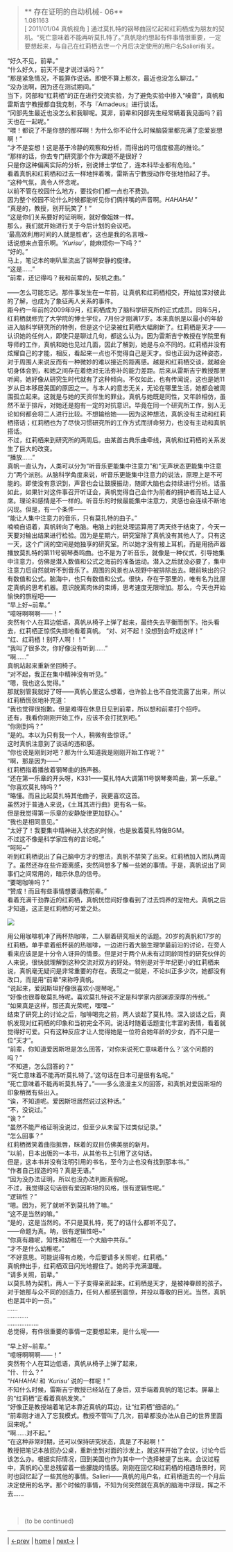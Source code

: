 > <big> ** 存在证明的自动机械- 06** </big>  
> 1.081163  
> [ 2011/01/04 真帆视角 ] 通过莫扎特的钢琴曲回忆起和红莉栖成为朋友的契机。“死亡意味着不能再听莫扎特了。”真帆隐约想起有件事情很重要，一定要想起来，与自己在红莉栖去世一个月后决定使用的用户名Salieri有关。  

“好久不见，前辈。”  
“什么好久，前天不是才说过话吗？”  
“那是紧急情况，不能算作说话。即使不算上那次，最近也没怎么聊过。”  
“没办法啊，因为还在测试期间。”  
当下，冈部和“红莉栖”的正在进行交流实验，为了避免实验中掺入“噪音”，真帆和雷斯吉宁教授都自我克制，不与『Amadeus』进行谈话。  
“冈部先生最近也没怎么和我聊呢。莫非，前辈和冈部先生经常瞒着我见面吗？前天也在一起呢。”  
“喂！都说了不是你想的那样啊！为什么你不论什么时候脑袋里都充满了恋爱妄想啊！”  
“才不是妄想！这是基于冷静的观察和分析，而得出的可信度极高的推论。”  
“那样的话，你去专门研究那个作为课题不是很好？  
 只是你这种偏离实际的分析，别说博士学位了，连本科毕业都有危险。”  
看着真帆和红莉栖和过去一样地拌着嘴，雷斯吉宁教授动作夸张地拍起了手。  
“这种气氛，真令人怀念呢。  
 以前不管在校园什么地方，要找你们都一点也不费劲。  
 因为整个校园不论什么时候都能听见你们俩拌嘴的声音啊。*HAHAHA!* ”  
“真是的，教授，别开玩笑了！”  
“这是你们关系要好的证明啊，就好像姐妹一样。  
 那么，我们就开始进行关于今后计划的会议吧。  
 ‘最高效利用时间的人就是胜者’，这也是我的名言哦~  
 话说想来点音乐啊。*‘Kurisu’*，能麻烦你一下吗？”  
“好的。”  
马上，笔记本的喇叭里流出了钢琴安静的旋律。  
“这是……”  
“前辈，还记得吗？我和前辈的，契机之曲。”  

——怎么可能忘记。那件事发生在一年前，让真帆和红莉栖相交，开始加深对彼此的了解，也成为了象征两人关系的事件。  
距今约一年前的2009年9月，红莉栖成为了脑科学研究所的正式成员。同年5月，红莉栖就修完了大学院的博士学位，7月份才刚满17岁。本来真帆是以最小的年龄进入脑科学研究所的特例，但是这个记录被红莉栖大幅刷新了。红莉栖是天才——认识她的任何人，即使只是聊过几句，都这么认为。因为雷斯吉宁教授在学院里有导师的工作，真帆和她也见过几面，因此了解到，她是与众不同的。红莉栖并没有炫耀自己的才能，相反，看起来一点也不觉得自己是天才。但也正因为这种姿态，对于周围人来说反而有一种微妙的难以接近的距离感。越是和红莉栖交谈，就越会切身体会到，和她之间存在着绝对无法弥补的能力差距。后来从雷斯吉宁教授那里听闻，她好像从研究生时代就有了这种倾向。不仅如此，也有传闻说，这也是她11岁从日本移居美国的原因之一。与本人的意志无关，无论在哪里生活，她都会被周围孤立起来。这就是与她的天资伴生的罪业。真帆与她既是同性，又年龄相仿，虽然不至于排斥，对她还是抱有一定的对抗意识。毕竟在同一个研究所工作，别人无论如何都会将二人进行比较。不想输给她——因为这种想法，真帆没有主动和红莉栖搭话；红莉栖也为了尽快习惯研究所的工作方式而拼命努力，也没有主动和真帆搭话。  
不过，红莉栖来到研究所的两周后。由某首古典乐曲牵线，真帆和红莉栖的关系发生了巨大的改变。  
“播放……”  
真帆一直认为，人类可以分为“听音乐更能集中注意力”和“无声状态更能集中注意力”两个派别。从脑科学角度来说，听音乐更能集中注意力的说法，原理上是不可能的。即使没有意识到，声音也会让鼓膜振动，随即大脑也会持续进行分析。话虽如此，如果针对这件事召开听证会，真帆觉得自己会作为前者的拥护者而站上证人席。理论和感情是不一样的。听音乐的时候最能集中注意力，灵感也会连续不断地闪现。但是，有一个条件——  
“能让人集中注意力的音乐，只有莫扎特的曲子。”  
喃喃自语着，真帆转向了电脑。电脑上的批处理运算用了两天终于结束了，今天一天要对输出结果进行检验。因为是星期六，研究室除了真帆没有其他人了。只有这一天，这个广阔的空间是她独享的研究室。所以她才没有接上耳机，而是用扬声器播放莫扎特的第11号钢琴奏鸣曲。也不是为了听音乐，就像是一种仪式，引导她集中注意力，仿佛是潜入数值和公式之海前的准备运动。潜入之后就没必要了，集中注意力后自然就听不到音乐了。周围的风景也从视野中被排除出去。眼前映出的只有数值和公式。脑海中，也只有数值和公式。很快，存在于那里的，唯有名为比屋定真帆的思考机器。意识脱离肉体的束缚，思考速度无限增加。那么，今天也开始愉快的旅程吧——  
“早上好~前辈。”  
“噫呀啊啊啊——！”  
突然有个人在耳边低语，真帆从椅子上弹了起来，最终失去平衡而倒下。抬头看去，红莉栖正惊慌失措地看着真帆。 
“对、对不起！没想到会吓成这样！”  
“红、红莉栖！别吓人啊！！”  
“我叫了很多次，你好像没有听到……”  
“啊……”  
真帆站起来重新坐回椅子。  
“对不起，我正在集中精神没有听见。”  
“嗯，我也这么觉得。”  
那就别管我就好了呀——真帆心里这么想着，也许脸上也不自觉流露了出来，所以红莉栖慌张地补充道：  
“我也觉得很抱歉。但是难得在休息日见到前辈，所以想和前辈打个招呼。  
 还有，我看你刚刚开始工作，应该不会打扰到吧。”  
“你刚到吗？”  
“是的。本以为只有我一个人，稍微有些惊讶。”  
这时真帆注意到了谈话的违和感。  
“你也说是刚到对吧？那为什么知道我是刚刚开始工作呢？”  
“啊，那是因为——”  
红莉栖指着播放着钢琴曲的扬声器。  
“还在第一乐章的开头呀，K331——莫扎特A大调第11号钢琴奏鸣曲，第一乐章。”  
“你喜欢莫扎特吗？”  
“略懂。而且比起莫扎特其他曲子，我更喜欢这首。  
 虽然对于普通人来说，《土耳其进行曲》更有名一些。  
 但是我觉得第一乐章的安静旋律更加舒心。”  
“我也是相同意见。”  
“太好了！我要集中精神进入状态的时候，也是放着莫扎特做BGM。  
 不过这不像是科学家应有的言论呢。”  
“呵呵~”  
听到红莉栖说出了自己脑中方才的想法，真帆不禁笑了出来。红莉栖加入团队两周了。虽然还存在些许距离感，突然间想多了解一些她的事情。于是，真帆说出了同事们之间常用的，暗示休息的信号。  
“要喝咖啡吗？”  
“赞成！而且有些事情想要请教前辈。”  
看着充满干劲靠近的红莉栖，真帆恍惚间好像看到了过去饲养的宠物犬。真帆之后才知道，这正是红莉栖的可爱之处。  

![](../img/0080-1.png)

用公用咖啡机冲了两杯热咖啡，二人聊着研究相关的话题。20岁的真帆和17岁的红莉栖，单手拿着纸杯装的热咖啡，一边进行着大脑生理学最前沿的讨论，在旁人看来应该是是十分令人讶异的情景。但是对于两个从未有过同龄同性的研究伙伴的人来说，很快就理解到这种交流对双方的好处。特别是对于年纪更小的红莉栖来说，真帆毫无疑问是非常重要的存在。表现之一就是，不论纠正多少次，她都没有改口，而是用“前辈”来称呼真帆。  
“说起来，爱因斯坦好像很喜欢小提琴呢。”  
“好像也很尊敬莫扎特呢。喜欢莫扎特说不定是科学家内部渊源深厚的传统。”  
“如果真是这样，那还真光荣呢，嘿嘿~”  
结束了研究上的讨论之后，咖啡喝完之前，两人谈起了莫扎特。深入谈话之后，真帆发现对红莉栖的印象和当初完全不同。说话时随着话题变化丰富的表情，看着就觉得好可爱。只有这种反应才让人觉得她是一位符合她年龄的少女，而不只是一位“天才”。  
“前辈，你知道爱因斯坦是怎么回答，‘对你来说死亡意味着什么？’这个问题的吗？”  
“不知道，怎么回答的？”  
“‘死亡意味着不能再听莫扎特了。’这句话在日本可是很有名呢。”  
“死亡意味着不能再听莫扎特了。”——多么浪漫主义的回答，和真帆对爱因斯坦的印象稍微有些出入。  
“诶，不知道呢。爱因斯坦居然说过这种话。”  
“不，没说过。”  
“诶？”  
“虽然不能严格证明没说过，但至少从未留下过类似记录。”  
“怎么回事？”  
红莉栖微笑着曲指抵唇，眯着的双目仿佛美丽的新月。  
“以前，日本出版的一本书，从其他书上引用了这句话。  
 但是，这本书并没有注明引用的书名，至今为止也没有找到那本书。”  
“作者自己捏造的吗？真是无语。”  
“因为没办法证明，所以也没办法判断真假呢。  
 不过，我觉得这句话很有爱因斯坦的风格，很有逻辑性呢。”  
“逻辑性？”  
“嗯。因为，死了就听不到莫扎特了嘛。”  
“这不是当然的嘛。”  
“是的，这是当然的。不只是莫扎特，死了的话什么都听不见了。  
 ——命题为真。呐，很有逻辑性吧~”  
“你真有趣呢，知性和幼稚在一个大脑中共存。”  
“才不是什么幼稚呢。”  
“不好意思。可能说得有点晚，今后要请多关照呢，红莉栖。”  
真帆伸出手，红莉栖双目闪光地握住了。她的手充满温暖。  
“请多关照，前辈。”  
以莫扎特为契机，两人一下子变得亲密起来。红莉栖是天才，是被神眷顾的孩子。对于她那与众不同的创造力，任何人都感到震惊，并投以尊敬的目光。当然，真帆也是其中的一员。”  
……  
…………  
………………  
总觉得，有件很重要的事情一定要想起来，是什么呢——  

“早上好~前辈。”  
“噫呀啊啊啊——！”  
突然有个人在耳边低语，真帆从椅子上弹了起来，  
“什、什么？”  
“*HAHAHA!* 和 *‘Kurisu’* 说的一样呢！”  
不知什么时候，雷斯吉宁教授已经站在了身后，双手端着真帆的笔记本。屏幕上的“红莉栖”正看着真帆发笑。”  
“好像正是教授端着笔记本靠近真帆的耳边，让“红莉栖”细语的。”  
“前辈刚才进入了忘我模式。教授不管叫了几次，前辈都没办法从自己的世界里面回来呢。”  
“啊……对不起。”  
“在这种非常时期，还可以保持研究状态，真是了不起啊！”  
教授把笔记本放回办公桌，重新坐到对面的沙发上，就这样开始了会议，讨论今后该怎么办。根据实际情况，回到美国也作为其中一个选择被提了出来。会议过程中，真帆的心里总残留着一些朦胧的情感。刚刚在回忆和红莉栖的相遇场景时，同时也回忆起了一些其他的事情。Salieri——真帆的用户名，红莉栖逝去的一个月后决定使用的名字。那个时候的事情，不知为何突然就在真帆的脑海中浮现，挥之不去……  


<br/>

> (to be continued)
---

| [←prev](./0079) | [home](../../) | [next→](./0081) |
